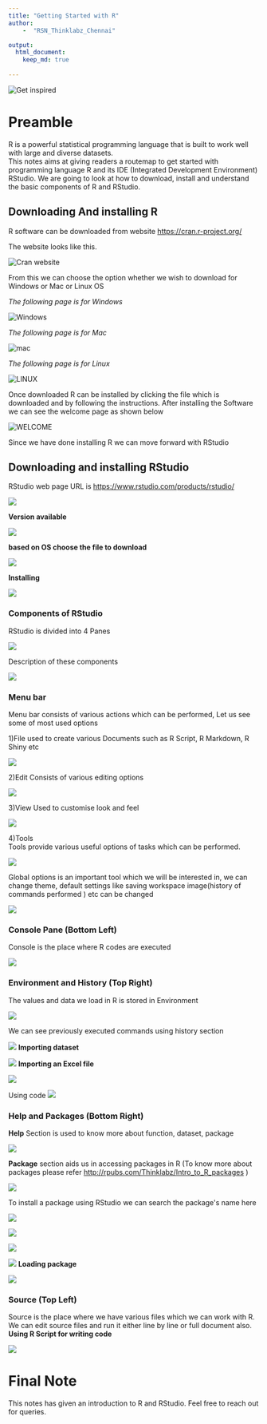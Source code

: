 ```yaml
---
title: "Getting Started with R"
author:    
    -  "RSN_Thinklabz_Chennai"

output:
  html_document:
    keep_md: true
    
---
```









![ Get inspired](https://user-images.githubusercontent.com/92445009/145365296-540f23e2-4344-4e46-9e82-ace0532325c2.jpg)


# Preamble 
R is a powerful statistical programming language that is built to work well with large and diverse datasets.   
This notes aims at giving readers a routemap to get started with programming language R and its IDE (Integrated Development Environment) RStudio. We are going to look at how to download, install and understand the basic components of R and RStudio.
 
 
## Downloading And installing R
R software can be downloaded from website  https://cran.r-project.org/
   
The website looks like this. 

![ **Cran website**](cran_R.png)

 
   
From this we can  choose the option whether we wish to download for Windows or Mac or Linux OS

*The following page is for Windows*

 ![ **Windows**](Windows.png)
   
   
*The following page is for Mac* 

 ![ **mac** ](mac.png)
    
        
*The following page is for Linux*  

 ![ **LINUX** ](lin.png)
    
    
Once downloaded R can be installed by clicking the file which is downloaded and by following the instructions. After installing the Software we can see the welcome page as shown below

![ **WELCOME** ](R_Welcome.png)
    
Since we have done installing R we can move forward with RStudio

## Downloading and installing RStudio

RStudio web page URL is https://www.rstudio.com/products/rstudio/ 


![ ](RST_DOWN.png)

**Version available**


![ ](Version1.png)  

**based on OS choose the file to download**


![ ](Version2.png)

**Installing**

![ ](Install.png)

### Components of RStudio   
RStudio is divided into 4 Panes

![ ](Components.png)

Description of these components


![ ](Co.D.png)

### Menu bar
Menu bar consists of various actions which can be performed, Let us see some of most used options
   
   1)File
   used to create various Documents such as R Script, R Markdown, R Shiny etc
   
![](File.png)
   
   2)Edit
   Consists of various editing options


![](edit.png)

   3)View
   Used to customise look and feel


![](View.png)  
   
   4)Tools    
   Tools provide various useful options of tasks which can be performed.   

![](tools.png)  
   
   Global options is an important tool which we will be interested in, we can change theme, default settings like saving workspace image(history of commands performed ) etc can be changed 
   

![](global_op.png) 

### Console Pane (Bottom Left)
Console is the place where R codes are executed 

![](console.png)


### Environment and History (Top Right)

The values and data we load in R is stored in Environment

 
![](Environment.png)

We can see previously executed commands using history section
 
![](history.png)
**Importing dataset**

 
![](Excel_i.png)
**Importing an Excel file**


![](Excel_i2.png)

Using code
![](excel2.png)


### Help and Packages (Bottom Right) 

**Help** Section is used to know more about function, dataset, package

![](help.png)

**Package** section aids us in accessing packages in R (To know more about packages please refer http://rpubs.com/Thinklabz/Intro_to_R_packages )


![](Install1.png)

To install a package using RStudio we can search the package's name here


![](search.png)



![](p_install.png)
 
![](p_down.png)
 
![](p_view.png)
**Loading package**

![](load_p.png)


### Source (Top Left)
Source is the place where we have various files which we can work with R. We can edit source files and run it either line by line or full document also.  
**Using R Script for writing code**


![](script.png)

# Final Note
This notes has given an introduction to R and RStudio. Feel free to reach out for queries.


